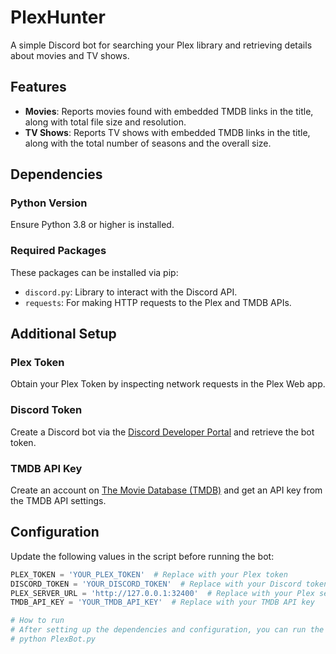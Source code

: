 # PlexHunter
A simple Discord bot for searching your Plex library and retrieving details about movies and TV shows.

## Features
- **Movies**: Reports movies found with embedded TMDB links in the title, along with total file size and resolution.
- **TV Shows**: Reports TV shows with embedded TMDB links in the title, along with the total number of seasons and the overall size.

## Dependencies

### Python Version
Ensure Python 3.8 or higher is installed.

### Required Packages
These packages can be installed via pip:
- `discord.py`: Library to interact with the Discord API.
- `requests`: For making HTTP requests to the Plex and TMDB APIs.

## Additional Setup

### Plex Token
Obtain your Plex Token by inspecting network requests in the Plex Web app.

### Discord Token
Create a Discord bot via the [Discord Developer Portal](https://discord.com/developers/applications) and retrieve the bot token.

### TMDB API Key
Create an account on [The Movie Database (TMDB)](https://www.themoviedb.org/) and get an API key from the TMDB API settings.

## Configuration
Update the following values in the script before running the bot:

```python
PLEX_TOKEN = 'YOUR_PLEX_TOKEN'  # Replace with your Plex token
DISCORD_TOKEN = 'YOUR_DISCORD_TOKEN'  # Replace with your Discord token
PLEX_SERVER_URL = 'http://127.0.0.1:32400'  # Replace with your Plex server URL
TMDB_API_KEY = 'YOUR_TMDB_API_KEY'  # Replace with your TMDB API key

# How to run
# After setting up the dependencies and configuration, you can run the bot with:
# python PlexBot.py
